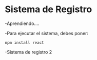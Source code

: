 <h1> Sistema de Registro</h1>
  -Aprendiendo....
  
  -Para ejecutar el sistema, debes poner:
  
    npm install react

  -Sistema de registro 2
